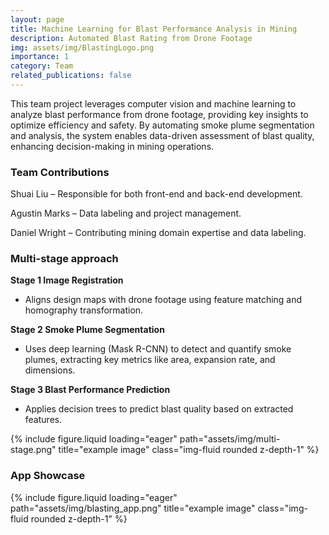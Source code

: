 ```yaml
---
layout: page
title: Machine Learning for Blast Performance Analysis in Mining
description: Automated Blast Rating from Drone Footage
img: assets/img/BlastingLogo.png
importance: 1
category: Team
related_publications: false
---
```



This team project leverages computer vision and machine learning to analyze blast performance from drone footage, providing key insights to optimize efficiency and safety. By automating smoke plume segmentation and analysis, the system enables data-driven assessment of blast quality, enhancing decision-making in mining operations.

### Team Contributions

Shuai Liu – Responsible for both front-end and back-end development.

Agustin Marks – Data labeling and project management.

Daniel Wright – Contributing mining domain expertise and data labeling.


### Multi-stage approach

**Stage 1 Image Registration**

- Aligns design maps with drone footage using feature matching and homography transformation.

**Stage 2  Smoke Plume Segmentation**

- Uses deep learning (Mask R-CNN) to detect and quantify smoke plumes, extracting key metrics like area, expansion rate, and dimensions.

**Stage 3 Blast Performance Prediction**

- Applies decision trees to predict blast quality based on extracted features.

<div class="row">
    <div class="col-sm mt-3 mt-md-0">
        {% include figure.liquid loading="eager" path="assets/img/multi-stage.png" title="example image" class="img-fluid rounded z-depth-1" %}
    </div>
</div>

### App Showcase

<div class="row">
    <div class="col-sm mt-3 mt-md-0">
        {% include figure.liquid loading="eager" path="assets/img/blasting_app.png" title="example image" class="img-fluid rounded z-depth-1" %}
    </div>
</div>


